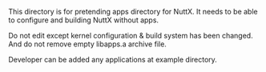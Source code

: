 
This directory is for pretending apps directory for NuttX.
It needs to be able to configure and building NuttX without apps.

Do not edit except kernel configuration & build system has been changed.
And do not remove empty libapps.a archive file.

Developer can be added any applications at example directory.
